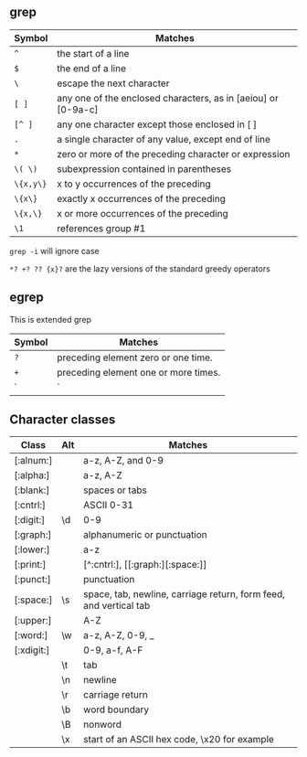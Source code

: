 
## grep
Symbol | Matches
---|---
`^`      | the start of a line
`$`      | the end of a line
`\`       | escape the next character
`[ ]`     | any one of the enclosed characters, as in [aeiou] or [0-9a-c]
`[^ ]`    | any one character except those enclosed in [ ]
`.`       | a single character of any value, except end of line
`*`       | zero or more of the preceding character or expression
`\( \)`   | subexpression contained in parentheses
`\{x,y\}` | x to y occurrences of the preceding
`\{x\}`   | exactly x occurrences of the preceding
`\{x,\}`  | x or more occurrences of the preceding
`\1`      | references group #1

`grep -i` will ignore case

`*? +? ?? {x}?` are the lazy versions of the standard greedy operators

## egrep
This is  extended grep

Symbol | Matches
---|---
`?` |  preceding element zero or one time.
`+` | preceding element one or more times.
`|` | either expression before or after. `abc|def` matches abc or def.

## Character classes

Class | Alt | Matches
---|---|---
[:alnum:]  |    | a-z, A-Z, and 0-9
[:alpha:]  |    | a-z, A-Z
[:blank:]  |    | spaces or tabs
[:cntrl:]  |    | ASCII 0-31
[:digit:]  | \d | 0-9
[:graph:]  |    | alphanumeric or punctuation
[:lower:]  |    | a-z
[:print:]  |    | [^:cntrl:], [[:graph:][:space:]]
[:punct:]  |    | punctuation
[:space:]  | \s | space, tab, newline, carriage return, form feed, and vertical tab
[:upper:]  |    | A-Z
[:word:]   | \w | a-z, A-Z, 0-9, _
[:xdigit:] |    | 0-9, a-f, A-F
           | \t | tab
           | \n | newline
           | \r | carriage return
           | \b | word boundary
           | \B | nonword
           | \x | start of an ASCII hex code, \x20 for example
